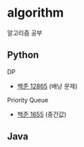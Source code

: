 # algorithm
알고리즘 공부

## Python
DP
- [백준 12865](https://github.com/k1g99/algorithm/blob/main/python/code/bj_12865.py) (배낭 문제)

Priority Queue
- [백준 1655](https://github.com/k1g99/algorithm/blob/main/python/code/bj_1655.py) (중간값)

## Java
